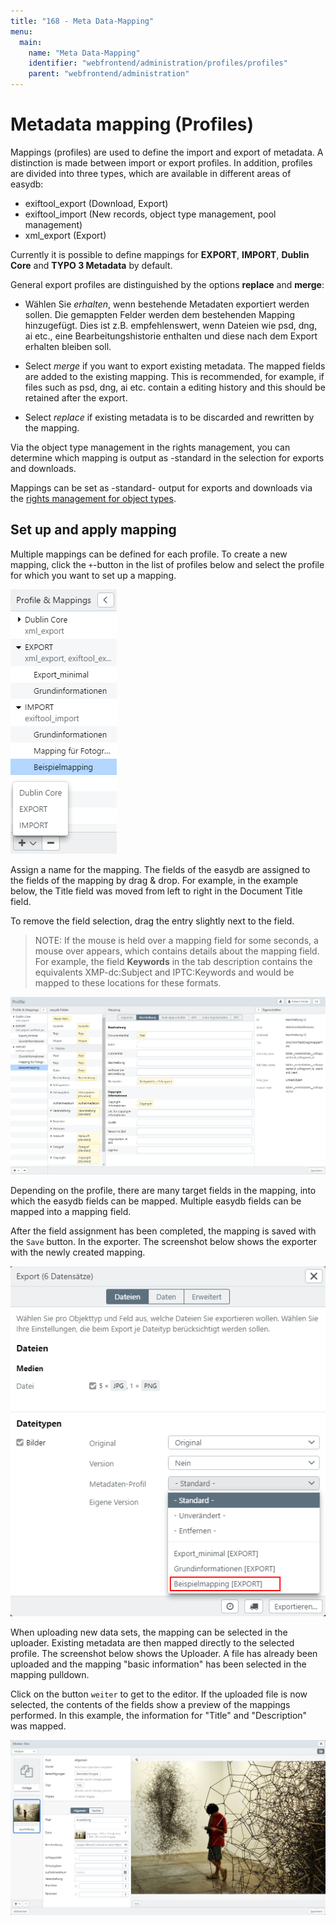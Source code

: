 ```yaml
---
title: "168 - Meta Data-Mapping"
menu:
  main:
    name: "Meta Data-Mapping"
    identifier: "webfrontend/administration/profiles/profiles"
    parent: "webfrontend/administration"
---
```

# Metadata mapping (Profiles)

Mappings (profiles) are used to define the import and export of metadata. A distinction is made between import or export profiles. In addition, profiles are divided into three types, which are available in different areas of easydb:

- exiftool_export (Download, Export)
- exiftool_import (New records, object type management, pool management)
- xml_export (Export)

Currently it is possible to define mappings for **EXPORT**, **IMPORT**, **Dublin Core** and **TYPO 3 Metadata** by default. 

General export profiles are distinguished by the options **replace** and **merge**:

* Wählen Sie *erhalten*, wenn bestehende Metadaten exportiert werden sollen. Die gemappten Felder werden dem bestehenden Mapping hinzugefügt. Dies ist z.B. empfehlenswert, wenn Dateien wie psd, dng, ai etc., eine Bearbeitungshistorie enthalten und diese nach dem Export erhalten bleiben soll. 

* Select *merge* if you want to export existing metadata. The mapped fields are added to the existing mapping. This is recommended, for example, if files such as psd, dng, ai etc. contain a editing history and this should be retained after the export. 

* Select *replace* if existing metadata is to be discarded and rewritten by the mapping.

Via the object type management in the rights management, you can determine which mapping is output as -standard in the selection for exports and downloads.

Mappings can be set as -standard- output for exports and downloads via the [rights management for object types](../../rightsmanagement/objecttypes).

## Set up and apply mapping

Multiple mappings can be defined for each profile. To create a new mapping, click the <code class="button">+</code>-button in the list of profiles below and select the profile for which you want to set up a mapping.

![New Mapping](profiles_neu_en.png)

Assign a name for the mapping. The fields of the easydb are assigned to the fields of the mapping by drag & drop. For example, in the example below, the Title field was moved from left to right in the Document Title field.

To remove the field selection, drag the entry slightly next to the field.

> NOTE: If the mouse is held over a mapping field for some seconds, a mouse over appears, which contains details about the mapping field. For example, the field **Keywords** in the tab description contains the equivalents XMP-dc:Subject and IPTC:Keywords and would be mapped to these locations for these formats.

![Create new mapping](profiles_interface_en.png)

Depending on the profile, there are many target fields in the mapping, into which the easydb fields can be mapped. Multiple easydb fields can be mapped into a mapping field.

After the field assignment has been completed, the mapping is saved with the <code class="button">Save</code> button. In the exporter. The screenshot below shows the exporter with the newly created mapping.

![Exporter and Mapping Selection](profiles_exporter_en.png)

When uploading new data sets, the mapping can be selected in the uploader. Existing metadata are then mapped directly to the selected profile. The screenshot below shows the Uploader. A file has already been uploaded and the mapping "basic information" has been selected in the mapping pulldown.

Click on the button <code class="button">weiter</code> to get to the editor. If the uploaded file is now selected, the contents of the fields show a preview of the mappings performed. In this example, the information for "Title" and "Description" was mapped.

![Prefilled fields](profiles_uploader_en.png)

